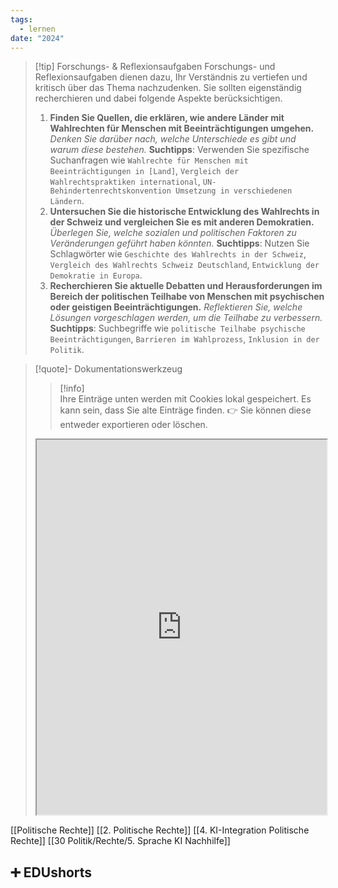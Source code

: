 ```yaml
---
tags:
  - lernen
date: "2024"
---
```

>[!tip] Forschungs- & Reflexionsaufgaben
Forschungs- und Reflexionsaufgaben dienen dazu, Ihr Verständnis zu vertiefen und kritisch über das Thema nachzudenken. Sie sollten eigenständig recherchieren und dabei folgende Aspekte berücksichtigen.
>
>1. **Finden Sie Quellen, die erklären, wie andere Länder mit Wahlrechten für Menschen mit Beeinträchtigungen umgehen.** _Denken Sie darüber nach, welche Unterschiede es gibt und warum diese bestehen._ **Suchtipps**: Verwenden Sie spezifische Suchanfragen wie `Wahlrechte für Menschen mit Beeinträchtigungen in [Land]`, `Vergleich der Wahlrechtspraktiken international`, `UN-Behindertenrechtskonvention Umsetzung in verschiedenen Ländern`.
>2. **Untersuchen Sie die historische Entwicklung des Wahlrechts in der Schweiz und vergleichen Sie es mit anderen Demokratien.** _Überlegen Sie, welche sozialen und politischen Faktoren zu Veränderungen geführt haben könnten._ **Suchtipps**: Nutzen Sie Schlagwörter wie `Geschichte des Wahlrechts in der Schweiz`, `Vergleich des Wahlrechts Schweiz Deutschland`, `Entwicklung der Demokratie in Europa`.
>3. **Recherchieren Sie aktuelle Debatten und Herausforderungen im Bereich der politischen Teilhabe von Menschen mit psychischen oder geistigen Beeinträchtigungen.** _Reflektieren Sie, welche Lösungen vorgeschlagen werden, um die Teilhabe zu verbessern._ **Suchtipps**: Suchbegriffe wie `politische Teilhabe psychische Beeinträchtigungen`, `Barrieren im Wahlprozess`, `Inklusion in der Politik`.

>[!quote]- Dokumentationswerkzeug
>>[!info]  
>Ihre Einträge unten werden mit Cookies lokal gespeichert. Es kann sein, dass Sie alte Einträge finden. 
>👉 Sie können diese entweder exportieren oder löschen.
><iframe width="100%" height="600" src="https://app.Lumi.education/run/nYkJQz" allowfullscreen allow="geolocation *; autoplay; encrypted-media"></iframe>


[[Politische Rechte]]
[[2. Politische Rechte]]
[[4. KI-Integration Politische Rechte]]
[[30 Politik/Rechte/5. Sprache KI Nachhilfe]]

## ➕ EDUshorts
